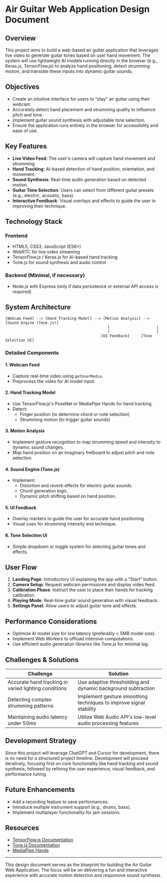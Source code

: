 # Air Guitar Web Application Design Document

## Overview
This project aims to build a web-based air guitar application that leverages live video to generate guitar tones based on user hand movement. The system will use lightweight AI models running directly in the browser (e.g., Keras.js, TensorFlow.js) to analyze hand positioning, detect strumming motion, and translate these inputs into dynamic guitar sounds.

## Objectives
- Create an intuitive interface for users to "play" air guitar using their webcam.
- Accurately detect hand placement and strumming quality to influence pitch and tone.
- Implement guitar sound synthesis with adjustable tone selection.
- Ensure the application runs entirely in the browser for accessibility and ease of use.

## Key Features
- **Live Video Feed**: The user's camera will capture hand movement and strumming.
- **Hand Tracking**: AI-based detection of hand position, orientation, and movement.
- **Sound Synthesis**: Real-time audio generation based on detected motion.
- **Guitar Tone Selection**: Users can select from different guitar presets (e.g., electric, acoustic, bass).
- **Interactive Feedback**: Visual overlays and effects to guide the user in improving their technique.

## Technology Stack
### Frontend
- HTML5, CSS3, JavaScript (ES6+)
- WebRTC for live video streaming
- TensorFlow.js / Keras.js for AI-based hand tracking
- Tone.js for sound synthesis and audio control

### Backend (Minimal, if necessary)
- Node.js with Express (only if data persistence or external API access is required)

## System Architecture
```
[Webcam Feed] --> [Hand Tracking Model] --> [Motion Analysis] --> [Sound Engine (Tone.js)]
                                              |                     |
                                              |                     |
                                           [UI Feedback]     [Tone Selection UI]
```

### Detailed Components
#### 1. **Webcam Feed**
- Capture real-time video using `getUserMedia`.
- Preprocess the video for AI model input.

#### 2. **Hand Tracking Model**
- Use TensorFlow.js's PoseNet or MediaPipe Hands for hand tracking.
- Detect:
  - Finger position (to determine chord or note selection)
  - Strumming motion (to trigger guitar sounds)

#### 3. **Motion Analysis**
- Implement gesture recognition to map strumming speed and intensity to dynamic sound changes.
- Map hand position on an imaginary fretboard to adjust pitch and note selection.

#### 4. **Sound Engine (Tone.js)**
- Implement:
  - Distortion and reverb effects for electric guitar sounds.
  - Chord generation logic.
  - Dynamic pitch shifting based on hand position.

#### 5. **UI Feedback**
- Overlay markers to guide the user for accurate hand positioning.
- Visual cues for strumming intensity and technique.

#### 6. **Tone Selection UI**
- Simple dropdown or toggle system for selecting guitar tones and effects.

## User Flow
1. **Landing Page**: Introductory UI explaining the app with a "Start" button.
2. **Camera Setup**: Request webcam permissions and display video feed.
3. **Calibration Phase**: Instruct the user to place their hands for tracking calibration.
4. **Playing Mode**: Real-time guitar sound generation with visual feedback.
5. **Settings Panel**: Allow users to adjust guitar tone and effects.

## Performance Considerations
- Optimize AI model size for low latency (preferably < 5MB model size).
- Implement Web Workers to offload intensive computations.
- Use efficient audio generation libraries like Tone.js for minimal lag.

## Challenges & Solutions
| Challenge | Solution |
|------------|-----------|
| Accurate hand tracking in varied lighting conditions | Use adaptive thresholding and dynamic background subtraction |
| Detecting complex strumming patterns | Implement gesture smoothing techniques to improve signal stability |
| Maintaining audio latency under 50ms | Utilize Web Audio API's low-level audio processing features |

## Development Strategy
Since this project will leverage ChatGPT and Cursor for development, there is no need for a structured project timeline. Development will proceed iteratively, focusing first on core functionality like hand tracking and sound synthesis, followed by refining the user experience, visual feedback, and performance tuning.

## Future Enhancements
- Add a recording feature to save performances.
- Introduce multiple instrument support (e.g., drums, bass).
- Implement multiplayer functionality for jam sessions.

## Resources
- [TensorFlow.js Documentation](https://www.tensorflow.org/js)
- [Tone.js Documentation](https://tonejs.github.io/)
- [MediaPipe Hands](https://developers.google.com/mediapipe/solutions/vision/hand_landmarker)

---
This design document serves as the blueprint for building the Air Guitar Web Application. The focus will be on delivering a fun and interactive experience with accurate motion detection and responsive sound synthesis.